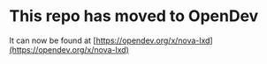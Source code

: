 # This repo has moved to OpenDev

It can now be found at [https://opendev.org/x/nova-lxd](https://opendev.org/x/nova-lxd)
